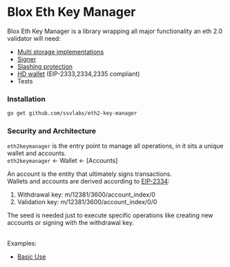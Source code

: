 # Blox Eth Key Manager

<!-- [![FOSSA Status](https://app.fossa.com/api/projects/git%2Bgithub.com%2Fbloxapp%2Feth2-key-manager.svg?type=shield)](https://app.fossa.com/projects/git%2Bgithub.com%2Fbloxapp%2Feth2-key-manager?ref=badge_shield) -->

Blox Eth Key Manager is a library wrapping all major functionality an eth 2.0 validator will need:
  - [Multi storage implementations](https://github.com/ssvlabs/eth2-key-manager/tree/master/stores)
  - [Signer](https://github.com/ssvlabs/eth2-key-manager/tree/master/validator_signer)
  - [Slashing protection](https://github.com/ssvlabs/eth2-key-manager/tree/master/slashing_protection)
  - [HD wallet](https://github.com/ssvlabs/eth2-key-manager/tree/master/wallet_hd) (EIP-2333,2334,2335 compliant)
  - Tests

### Installation

 ```sh
go get github.com/ssvlabs/eth2-key-manager
   ```

### Security and Architecture
`eth2keymanager` is the entry point to manage all operations, in it sits a unique wallet and accounts.<br/> 
`eth2keymanager` <- Wallet <- [Accounts]


An account is the entity that ultimately signs transactions.<br/> 
Wallets and accounts are derived according to [EIP-2334](https://github.com/ethereum/EIPs/blob/master/EIPS/eip-2334.md#validator-keys):<br/>
1) Withdrawal key: m/12381/3600/account_index/0<br/>
2) Validation key: m/12381/3600/account_index/0/0<br/>

The seed is needed just to execute specific operations like creating new accounts or signing with the withdrawal key. <br/><br/>

Examples:
- [Basic Use]()
